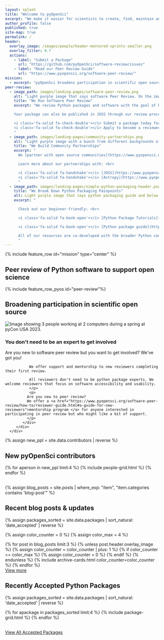 ```yaml
---
layout: splash
title: "Welcome to pyOpenSci"
excerpt: "We make it easier for scientists to create, find, maintain and contribute to reusable code and software."
author_profile: false
published: true
site-map: true
permalink: /
header:
  overlay_image: /images/people/header-mentored-sprints-smaller.png
  overlay_filter: 0.7
  actions:
    - label: "Submit a Package"
      url: "https://github.com/pyOpenSci/software-review/issues"
    - label: "Read our Peer Review Guide"
      url: "https://www.pyopensci.org/software-peer-review/"
mission:
  - excerpt: "pyOpenSci broadens participation in scientific open source by breaking down social and technical barriers. Join our global community."
peer-review:
  - image_path: images/landing-pages/software-peer-review.png
    alt: "Light purple image that says software Peer Review. On the image is a woman at a laptop with a pyOpenSci logo on it and a cup of coffee next to her. There is a very light flower in the bottom right hand corner. "
    title: "We Run Software Peer Review"
    excerpt: "We review Python packages and software with the goal of helping scientists build better, discoverable and usable software. <br><br>

    Your package can also be published in JOSS through our review process. <br>

    <i class='fa-solid fa-check-double'></i> Submit a package today for review today. <br>
    <i class='fa-solid fa-check-double'></i> Apply to become a reviewer. <br>
    "
  - image_path: images/landing-pages/community-partnerships.png
    alt: "Light purple image with a bunch from different backgrounds of stick figure people in a slightly darker color. The text on the image at the top says Community Partnerships"
    title: "We Build Community Partnerships"
    excerpt: "
      We [partner with open source communities](https://www.pyopensci.org/partners.html) to share resources and processes such as Peer review. <br><br>

      Learn more about our partnerships with: <br>

      <i class='fa-solid fa-handshake'></i> [JOSS](https://www.pyopensci.org/software-peer-review/partners/joss.html) <br>
      <i class='fa-solid fa-handshake'></i> [Astropy](https://www.pyopensci.org/software-peer-review/partners/astropy.html) <br>
      "
  - image_path: images/landing-pages/simple-python-packaging-header.png
    title: "We Break Down Python Packaging Painpoints"
    alt: Light purple image that says python packaging guide and below it says simplifying python packaging. The background is a grey laptop with a hand looking down at the laptop the above.
    excerpt: "

      Check out our beginner-friendly: <br>

      <i class='fa-solid fa-book-open'></i> [Python Package Tutorials](https://www.pyopensci.org/python-package-guide/tutorials/intro.html) <br>

      <i class='fa-solid fa-book-open'></i> [Python package guide](https://www.pyopensci.org/python-package-guide) <br><br>

      All of our resources are co-developed with the broader Python community and reviewed by beginner to expert Pythonistas to ensure the material is accessible for all.
      "
---
```


{% include feature_row id="mission" type="center" %}

## Peer review of Python software to support open science

{% include feature_row_pyos id="peer-review"%}

## Broadening participation in scientific open source

<div class="feature__wrapper" markdown="1">
   <div class="feature__item--left">
      <div class="archive__item">
         <div class="archive__item-teaser">
            <img src="/images/people/pyopensci-sprint-pycon-2023.png" alt="Image showing 3 people working at 2 computers during a spring at pyCon USA 2023.">
         </div>
         <div class="archive__item-body">
            <h3 class="archive__item-title">You don't need to be an expert to get involved </h3>
            <div class="archive__item-excerpt">
               <p>
               Are you new to software peer review but you want to get involved? We've got you!

               We offer support and mentorship to new reviewers completing their first review.

               All reviewers don't need to be python package experts. We welcome reviewers that focus on software accessibility and usability.
               </p>
               <p>
              Are you new to peer review?
              We offer a <a href="https://www.pyopensci.org/software-peer-review/how-to/reviewer-guide.html#a-guide-for-new-reviewers">mentorship program </a> for anyone interested in participating in peer review but who might like a bit of support.
              </p>
            </div>
         </div>
      </div>

   </div>
</div>

{% assign new_ppl = site.data.contributors | reverse %}

## New pyOpenSci contributors

<div class="entries-grid">
{% for aperson in new_ppl limit:4 %}
    {% include people-grid.html  %}
{% endfor %}
</div>

<br clear="both">

<!-- pull blog posts not events -->
{% assign blog_posts = site.posts |  where_exp: "item", "item.categories contains 'blog-post'" %}

<div class="notice notice-highlight" markdown="1">

## Recent blog posts & updates

{% assign packages_sorted = site.data.packages | sort_natural: 'date_accepted' | reverse %}

{% assign color_counter = 0 %}
{% assign color_max = 4 %} <!-- Max number of colors -->


<div class="blog__grid">
  {% for post in blog_posts limit:3 %}
    {% unless post.header.overlay_image %}
        {% assign color_counter = color_counter | plus: 1 %}
        {% if color_counter == color_max %}
          {% assign color_counter = 0 %}
        {% endif %}
      {% endunless %}
    {% include archive-cards.html color_counter=color_counter %}
  {% endfor %}

</div>
<a href="/blog/" class="btn btn--info btn--large">View more <i class="fa fa-4 fa-arrow-circle-right" aria-hidden="true"></i></a>

</div>


## Recently Accepted Python Packages

{% assign packages_sorted = site.data.packages | sort_natural: 'date_accepted' | reverse %}

<div class="grid">
  {% for apackage in packages_sorted limit:4 %}
    {% include package-grid.html %}
  {% endfor %}
</div>

<br clear="both">

<a href="/python-packages/" class="btn btn--info">View All Accepted Packages <i class="fa fa-4 fa-arrow-circle-right" aria-hidden="true"></i></a>
